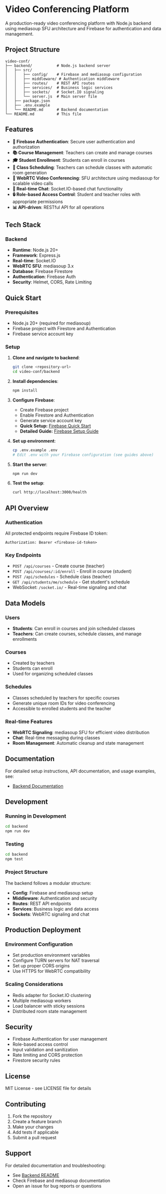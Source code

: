 # Video Conferencing Platform

A production-ready video conferencing platform with Node.js backend using mediasoup SFU architecture and Firebase for authentication and data management.

## Project Structure

```
video-conf/
├── backend/           # Node.js backend server
│   ├── src/
│   │   ├── config/    # Firebase and mediasoup configuration
│   │   ├── middleware/ # Authentication middleware
│   │   ├── routes/    # REST API routes
│   │   ├── services/  # Business logic services
│   │   ├── sockets/   # Socket.IO signaling
│   │   └── server.js  # Main server file
│   ├── package.json
│   ├── .env.example
│   └── README.md      # Backend documentation
└── README.md          # This file
```

## Features

- **🔐 Firebase Authentication**: Secure user authentication and authorization
- **📚 Course Management**: Teachers can create and manage courses
- **🎓 Student Enrollment**: Students can enroll in courses
- **📅 Class Scheduling**: Teachers can schedule classes with automatic room generation
- **🎥 WebRTC Video Conferencing**: SFU architecture using mediasoup for scalable video calls
- **💬 Real-time Chat**: Socket.IO-based chat functionality
- **🔒 Role-based Access Control**: Student and teacher roles with appropriate permissions
- **📊 API-driven**: RESTful API for all operations

## Tech Stack

### Backend
- **Runtime**: Node.js 20+
- **Framework**: Express.js
- **Real-time**: Socket.IO
- **WebRTC SFU**: mediasoup 3.x
- **Database**: Firebase Firestore
- **Authentication**: Firebase Auth
- **Security**: Helmet, CORS, Rate Limiting

## Quick Start

### Prerequisites
- Node.js 20+ (required for mediasoup)
- Firebase project with Firestore and Authentication
- Firebase service account key

### Setup

1. **Clone and navigate to backend**:
   ```bash
   git clone <repository-url>
   cd video-conf/backend
   ```

2. **Install dependencies**:
   ```bash
   npm install
   ```

3. **Configure Firebase**:
   - Create Firebase project
   - Enable Firestore and Authentication
   - Generate service account key
   - **Quick Setup:** [Firebase Quick Start](./backend/FIREBASE_QUICKSTART.md)
   - **Detailed Guide:** [Firebase Setup Guide](./backend/FIREBASE_SETUP.md)

4. **Set up environment**:
   ```bash
   cp .env.example .env
   # Edit .env with your Firebase configuration (see guides above)
   ```

5. **Start the server**:
   ```bash
   npm run dev
   ```

6. **Test the setup**:
   ```bash
   curl http://localhost:3000/health
   ```

## API Overview

### Authentication
All protected endpoints require Firebase ID token:
```
Authorization: Bearer <firebase-id-token>
```

### Key Endpoints
- `POST /api/courses` - Create course (teacher)
- `POST /api/courses/:id/enroll` - Enroll in course (student)
- `POST /api/schedules` - Schedule class (teacher)
- `GET /api/students/me/schedule` - Get student's schedule
- WebSocket: `/socket.io/` - Real-time signaling and chat

## Data Models

### Users
- **Students**: Can enroll in courses and join scheduled classes
- **Teachers**: Can create courses, schedule classes, and manage enrollments

### Courses
- Created by teachers
- Students can enroll
- Used for organizing scheduled classes

### Schedules
- Classes scheduled by teachers for specific courses
- Generate unique room IDs for video conferencing
- Accessible to enrolled students and the teacher

### Real-time Features
- **WebRTC Signaling**: mediasoup SFU for efficient video distribution
- **Chat**: Real-time messaging during classes
- **Room Management**: Automatic cleanup and state management

## Documentation

For detailed setup instructions, API documentation, and usage examples, see:
- [Backend Documentation](./backend/README.md)

## Development

### Running in Development
```bash
cd backend
npm run dev
```

### Testing
```bash
cd backend
npm test
```

### Project Structure
The backend follows a modular structure:
- **Config**: Firebase and mediasoup setup
- **Middleware**: Authentication and security
- **Routes**: REST API endpoints
- **Services**: Business logic and data access
- **Sockets**: WebRTC signaling and chat

## Production Deployment

### Environment Configuration
- Set production environment variables
- Configure TURN servers for NAT traversal
- Set up proper CORS origins
- Use HTTPS for WebRTC compatibility

### Scaling Considerations
- Redis adapter for Socket.IO clustering
- Multiple mediasoup workers
- Load balancer with sticky sessions
- Distributed room state management

## Security

- Firebase Authentication for user management
- Role-based access control
- Input validation and sanitization
- Rate limiting and CORS protection
- Firestore security rules

## License

MIT License - see LICENSE file for details

## Contributing

1. Fork the repository
2. Create a feature branch
3. Make your changes
4. Add tests if applicable
5. Submit a pull request

## Support

For detailed documentation and troubleshooting:
- See [Backend README](./backend/README.md)
- Check Firebase and mediasoup documentation
- Open an issue for bug reports or questions
